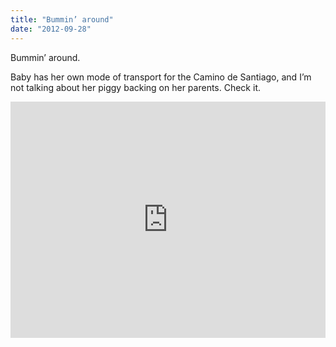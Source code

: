 ```yaml
---
title: "Bummin’ around"
date: "2012-09-28"
---
```


Bummin’ around.

Baby has her own mode of transport for the Camino de Santiago, and I’m not talking about her piggy backing on her parents. Check it.

<div style="padding:75% 0 0 0;position:relative;"><iframe src="https://player.vimeo.com/video/993520696?badge=0&amp;autopause=0&amp;player_id=0&amp;app_id=58479" frameborder="0" allow="autoplay; fullscreen; picture-in-picture; clipboard-write" style="position:absolute;top:0;left:0;width:100%;height:100%;" title="tumblr_mb2voxJOUY1r16syi"></iframe></div><script src="https://player.vimeo.com/api/player.js"></script>
